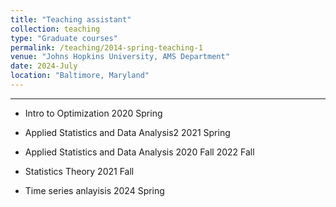 ```yaml
---
title: "Teaching assistant"
collection: teaching
type: "Graduate courses"
permalink: /teaching/2014-spring-teaching-1
venue: "Johns Hopkins University, AMS Department"
date: 2024-July
location: "Baltimore, Maryland"
---
```

---------
-   Intro to Optimization 2020 Spring

-   Applied Statistics and Data Analysis2 2021 Spring

-   Applied Statistics and Data Analysis 2020 Fall 2022 Fall

-   Statistics Theory 2021 Fall

-   Time series anlayisis 2024 Spring
